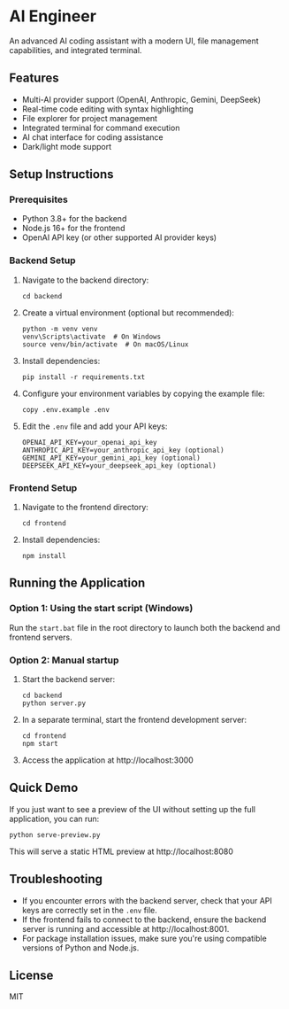 # AI Engineer

An advanced AI coding assistant with a modern UI, file management capabilities, and integrated terminal.

## Features

- Multi-AI provider support (OpenAI, Anthropic, Gemini, DeepSeek)
- Real-time code editing with syntax highlighting
- File explorer for project management
- Integrated terminal for command execution
- AI chat interface for coding assistance
- Dark/light mode support

## Setup Instructions

### Prerequisites

- Python 3.8+ for the backend
- Node.js 16+ for the frontend
- OpenAI API key (or other supported AI provider keys)

### Backend Setup

1. Navigate to the backend directory:
   ```
   cd backend
   ```

2. Create a virtual environment (optional but recommended):
   ```
   python -m venv venv
   venv\Scripts\activate  # On Windows
   source venv/bin/activate  # On macOS/Linux
   ```

3. Install dependencies:
   ```
   pip install -r requirements.txt
   ```

4. Configure your environment variables by copying the example file:
   ```
   copy .env.example .env
   ```

5. Edit the `.env` file and add your API keys:
   ```
   OPENAI_API_KEY=your_openai_api_key
   ANTHROPIC_API_KEY=your_anthropic_api_key (optional)
   GEMINI_API_KEY=your_gemini_api_key (optional)
   DEEPSEEK_API_KEY=your_deepseek_api_key (optional)
   ```

### Frontend Setup

1. Navigate to the frontend directory:
   ```
   cd frontend
   ```

2. Install dependencies:
   ```
   npm install
   ```

## Running the Application

### Option 1: Using the start script (Windows)

Run the `start.bat` file in the root directory to launch both the backend and frontend servers.

### Option 2: Manual startup

1. Start the backend server:
   ```
   cd backend
   python server.py
   ```

2. In a separate terminal, start the frontend development server:
   ```
   cd frontend
   npm start
   ```

3. Access the application at http://localhost:3000

## Quick Demo

If you just want to see a preview of the UI without setting up the full application, you can run:

```
python serve-preview.py
```

This will serve a static HTML preview at http://localhost:8080

## Troubleshooting

- If you encounter errors with the backend server, check that your API keys are correctly set in the `.env` file.
- If the frontend fails to connect to the backend, ensure the backend server is running and accessible at http://localhost:8001.
- For package installation issues, make sure you're using compatible versions of Python and Node.js.

## License

MIT